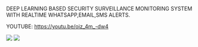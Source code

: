 
DEEP LEARNING BASED SECURITY SURVEILLANCE MONITORING SYSTEM WITH REALTIME WHATSAPP,EMAIL,SMS ALERTS.


YOUTUBE: https://youtu.be/oiz_4m_-dw4

![](https://github.com/shibinmak/security-s-s/blob/master/data/SS.gif)
![](https://github.com/shibinmak/security-s-s/blob/master/data/SECURITY2.svg)
